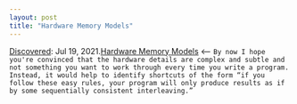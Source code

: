 ```yaml
---
layout: post
title: "Hardware Memory Models"
---
```

[Discovered](http://rolandtanglao.com/2020/07/29/p1-blogthis-checkvist-list-links-to-blog/): Jul 19, 2021.[Hardware Memory Models](https://research.swtch.com/hwmm) <-- `By now I hope you're convinced that the hardware details are complex and subtle and not something you want to work through every time you write a program. Instead, it would help to identify shortcuts of the form “if you follow these easy rules, your program will only produce results as if by some sequentially consistent interleaving.”`
